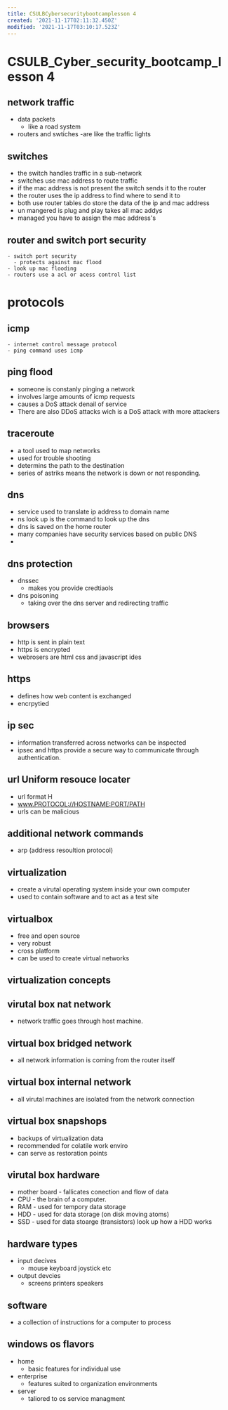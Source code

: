 ```yaml
---
title: CSULBCybersecuritybootcamplesson 4
created: '2021-11-17T02:11:32.450Z'
modified: '2021-11-17T03:10:17.523Z'
---
```


# CSULB_Cyber_security_bootcamp_lesson 4

## network traffic 
  - data packets 
    - like a road system
  - routers and swtiches 
    -are like the traffic lights 

## switches 
  - the switch handles traffic in a sub-network
  - switches use mac address to route traffic 
  - if the mac address is not present the switch sends it to the router 
  - the router uses the ip address to find where to send it to
  - both use router tables do store the data of the ip and mac address 
  - un mangered is plug and play takes all mac addys
  - managed you have to assign the mac address's 

  ## router and switch port security 

    - switch port security
      - protects against mac flood 
    - look up mac flooding 
    - routers use a acl or acess control list 


# protocols

 ## icmp 

    - internet control message protocol 
    - ping command uses icmp

## ping flood
- someone is constanly pinging a network 
- involves large amounts of icmp requests
- causes a DoS attack denail of service
- There are also DDoS attacks wich is a DoS attack with more attackers

## traceroute 

 - a tool used to map networks
 - used for trouble shooting 
 - determins the path to the destination 
 - series of astriks means the network is down or not responding.
 
 ## dns 

 - service used to translate ip address to domain name
 - ns look up is the command to look up the dns
 - dns is saved on the home router 
 - many companies have security services based on public DNS 
 -
## dns protection
- dnssec 
  - makes you provide credtiaols 
- dns poisoning
  - taking over the dns server and redirecting traffic

## browsers 
- http is sent in plain text 
- https is encrypted 
- webrosers are html css and javascript ides 

## https
- defines how web content is exchanged 
- encrpytied 

## ip sec 
- information transferred across networks can be inspected 
- ipsec and https provide a secure way to communicate through authentication.


## url Uniform resouce locater 
- url format H
 - www.PROTOCOL://HOSTNAME:PORT/PATH
- urls can be malicious

## additional network commands

- arp (address resoultion protocol)

## virtualization 
- create a virutal operating system inside your own computer 
- used to contain software and to act as a test site

## virtualbox 

- free and open source 
- very robust 
- cross platform 
- can be used to create virtual networks 

## virtualization concepts 

## virutal box nat network 
- network traffic goes through host machine.
## virtual box  bridged network
- all network information is coming from the router itself 
## virtual box internal network
- all virutal machines are isolated from the network connection 

## virtual box snapshops 
- backups of virtualization data
- recommended for colatile work enviro
- can serve as restoration points

## virutal box hardware

- mother board - fallicates conection and flow of data
- CPU - the brain of a computer. 
- RAM - used for tempory data storage
- HDD - used for data storage (on disk moving atoms)
- SSD - used for data stoarge (transistors) 
look up how a HDD works 

## hardware types 
- input decives 
	- mouse keyboard joystick etc
- output devcies 
	- screens printers speakers
## software 
- a collection of instructions for a computer to process 


## windows os flavors 
- home 
	- basic features for individual use
- enterprise 
	- features suited to organization environments 
- server 
	- taliored to os service managment



